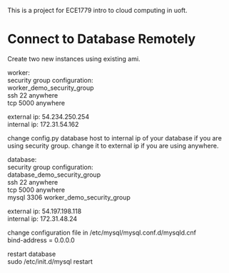 This is a project for ECE1779 intro to cloud computing in uoft.

# Connect to Database Remotely
Create two new instances using existing ami.

worker:  
security group configuration:    
worker_demo_security_group   
ssh 22 anywhere  
tcp 5000 anywhere  

external ip: 54.234.250.254  
internal ip: 172.31.54.162

change config.py database host to internal ip of your database if you are using security group. change it to external ip if you are using anywhere.

database:  
security group configuration:   
database_demo_security_group  
ssh 22 anywhere  
tcp 5000 anywhere  
mysql 3306 worker_demo_security_group  

external ip: 54.197.198.118  
internal ip: 172.31.48.24

change configuration file in /etc/mysql/mysql.conf.d/mysqld.cnf  
bind-address = 0.0.0.0

restart database  
sudo /etc/init.d/mysql restart
